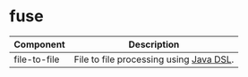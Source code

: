 # fuse

| Component    | Description                                                                              |
|--------------|------------------------------------------------------------------------------------------|
| file-to-file | File to file processing using [Java DSL](https://camel.apache.org/manual/java-dsl.html). |


